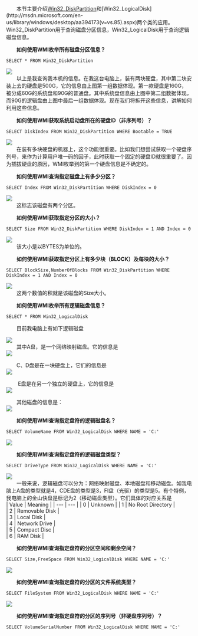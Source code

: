 &emsp;&emsp;本节主要介绍[Win32_DiskPartition](http://msdn.microsoft.com/en-us/library/windows/desktop/aa394135(v=vs.85).aspx)和[Win32_LogicalDisk](http://msdn.microsoft.com/en-us/library/windows/desktop/aa394173(v=vs.85).aspx)两个类的应用。Win32_DiskPartition用于查询磁盘分区信息，Win32_LogicalDisk用于查询逻辑磁盘信息。  
  
&emsp;&emsp;**如何使用WMI枚举所有磁盘分区信息？**  
```
SELECT * FROM Win32_DiskPartition
```
![](_v_images/_1521441634_20802.png)  
&emsp;&emsp;以上是我查询我本机的信息。在我这台电脑上，装有两块硬盘，其中第二块安装上去的硬盘是500G，它的信息由上图第一组数据体现。第一款硬盘是160G，被分成60G的系统盘和90G的普通盘。其中系统盘信息由上图中第二组数据体现，而90G的逻辑盘由上图中最后一组数据体现。现在我们将拆开这些信息，讲解如何利用这些信息。  
  
&emsp;&emsp;**如何使用WMI获取系统启动盘所在的硬盘ID（非序列号）？**  
```
SELECT DiskIndex FROM Win32_DiskPartition WHERE Bootable = TRUE  
```
![](_v_images/_1521441703_11756.png)  
&emsp;&emsp;在装有多块硬盘的机器上，这个功能很重要。比如我们想尝试获取一个硬盘序列号，来作为计算用户唯一码的因子，此时获取一个固定的硬盘ID就很重要了。因为插拔硬盘的原因，WMI枚举到的第一个硬盘信息是不确定的。  

&emsp;&emsp;**如何使用WMI查询指定磁盘上有多少分区？**  
```
SELECT Index FROM Win32_DiskPartition WHERE DiskIndex = 0  
```
![](_v_images/_1521441784_29313.png)  
&emsp;&emsp;这标志该磁盘有两个分区。  

&emsp;&emsp;**如何使用WMI获取指定分区的大小？**  
```
SELECT Size FROM Win32_DiskPartition WHERE DiskIndex = 1 AND Index = 0  
```
![](_v_images/_1521441839_13816.png)  
&emsp;&emsp;该大小是以BYTES为单位的。  

&emsp;&emsp;**如何使用WMI获取指定分区上有多少块（BLOCK）及每块的大小？**
```
SELECT BlockSize,NumberOfBlocks FROM Win32_DiskPartition WHERE DiskIndex = 1 AND Index = 0 
```
![](_v_images/_1521441883_5410.png)  
&emsp;&emsp;这两个数值的积就是该磁盘的Size大小。  
  
&emsp;&emsp;**如何使用WMI枚举所有逻辑磁盘信息？**  
```
SELECT * FROM Win32_LogicalDisk  
```
&emsp;&emsp;目前我电脑上有如下逻辑磁盘  

![](_v_images/_1521441941_9061.png)  
&emsp;&emsp;其中A盘，是一个网络映射磁盘。它的信息是  
![](_v_images/_1521441974_15366.png)  

&emsp;&emsp;C、D盘是在一块硬盘上，它们的信息是  
![](_v_images/_1521441990_5076.png)  

&emsp;&emsp; E盘是在另一个独立的硬盘上，它的信息是  
![](_v_images/_1521442041_9095.png)  

&emsp;&emsp;其他磁盘的信息是：  
![](_v_images/_1521442058_31368.png)

&emsp;&emsp;**如何使用WMI查询指定盘符的逻辑磁盘名？**  
```
SELECT VolumeName FROM Win32_LogicalDisk WHERE NAME = 'C:'  
```
![](_v_images/_1521442086_16611.png)  

&emsp;&emsp;**如何使用WMI查询指定盘符的逻辑磁盘类型？**  
```
SELECT DriveType FROM Win32_LogicalDisk WHERE NAME = 'C:'  
```
![](_v_images/_1521442124_12972.png)  
&emsp;&emsp;一般来说，逻辑磁盘可以分为：网络映射磁盘、本地磁盘和移动磁盘。如我电脑上A盘的类型就是4，CDE盘的类型是3，FI盘（光驱）的类型是5。有个特例，我电脑上的金山快盘是标记为2（移动磁盘类型）。它们具体的对应关系是  
| Value | Meaning |
| --- | --- |
| 0 | Unknown |
| 1 | No Root Directory |  
| 2 | Removable Disk |  
| 3 | Local Disk |  
| 4 | Network Drive |  
| 5 | Compact Disc |  
| 6 | RAM Disk |  

&emsp;&emsp;**如何使用WMI查询指定盘符的分区空间和剩余空间？**  
```
SELECT Size,FreeSpace FROM Win32_LogicalDisk WHERE NAME = 'C:'
```
![](_v_images/_1521442264_23028.png)  

&emsp;&emsp;**如何使用WMI查询指定盘符的分区的文件系统类型？**  
```
SELECT FileSystem FROM Win32_LogicalDisk WHERE NAME = 'C:'  
```
![](_v_images/_1521442295_19615.png)  

&emsp;&emsp;**如何使用WMI查询指定盘符的分区的序列号（非硬盘序列号）？**  
```
SELECT VolumeSerialNumber FROM Win32_LogicalDisk WHERE NAME = 'C:'  
```
